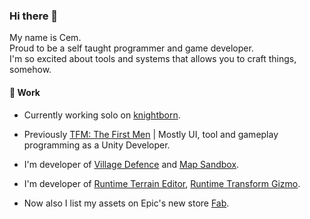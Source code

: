 ### Hi there 👋

My name is Cem.  
Proud to be a self taught programmer and game developer.  
I'm so excited about tools and systems that allows you to craft things, somehow.  

#### 🔭 Work 

* Currently working solo on [knightborn](https://store.steampowered.com/app/2748030/Knightborn/).
* Previously [TFM: The First Men](https://store.steampowered.com/app/700820/TFM_The_First_Men/) | Mostly UI, tool and gameplay programming as a Unity Developer.
* I'm developer of [Village Defence](https://cemuka.github.io/pinuscraft/village-defence.html) and [Map Sandbox](https://cemuka.itch.io/map-sandbox).

* I'm developer of [Runtime Terrain Editor](https://assetstore.unity.com/packages/tools/terrain/runtime-terrain-editor-222184), [Runtime Transform Gizmo](https://assetstore.unity.com/packages/tools/modeling/runtime-transform-gizmo-247603).
* Now also I list my assets on Epic's new store [Fab](https://www.fab.com/sellers/pinus%20craft).

